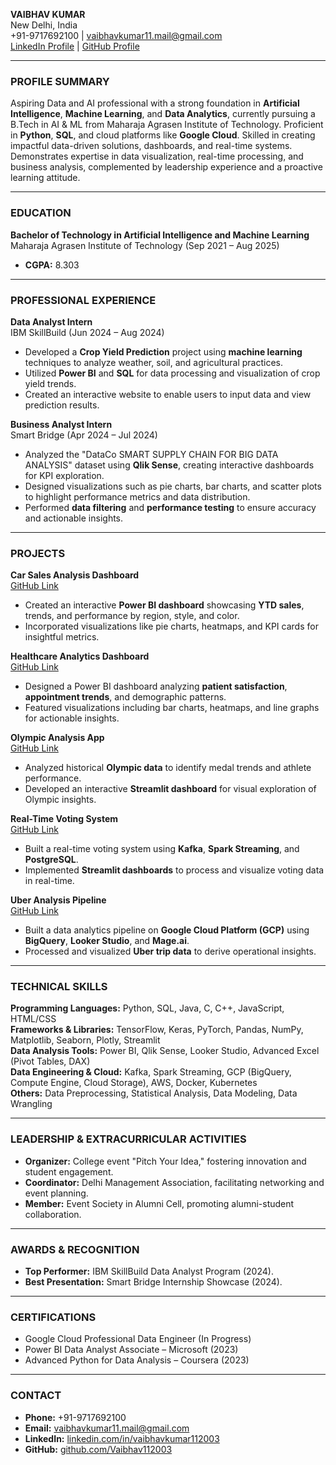 **VAIBHAV KUMAR**  
New Delhi, India  
+91-9717692100 | vaibhavkumar11.mail@gmail.com  
[LinkedIn Profile](https://www.linkedin.com/in/vaibhavkumar112003/) | [GitHub Profile](https://github.com/Vaibhav112003)  

---

### **PROFILE SUMMARY**
Aspiring Data and AI professional with a strong foundation in **Artificial Intelligence**, **Machine Learning**, and **Data Analytics**, currently pursuing a B.Tech in AI & ML from Maharaja Agrasen Institute of Technology. Proficient in **Python**, **SQL**, and cloud platforms like **Google Cloud**. Skilled in creating impactful data-driven solutions, dashboards, and real-time systems. Demonstrates expertise in data visualization, real-time processing, and business analysis, complemented by leadership experience and a proactive learning attitude.

---

### **EDUCATION**
**Bachelor of Technology in Artificial Intelligence and Machine Learning**  
Maharaja Agrasen Institute of Technology (Sep 2021 – Aug 2025)  
- **CGPA:** 8.303

---

### **PROFESSIONAL EXPERIENCE**

**Data Analyst Intern**  
IBM SkillBuild (Jun 2024 – Aug 2024)  
- Developed a **Crop Yield Prediction** project using **machine learning** techniques to analyze weather, soil, and agricultural practices.  
- Utilized **Power BI** and **SQL** for data processing and visualization of crop yield trends.  
- Created an interactive website to enable users to input data and view prediction results.  

**Business Analyst Intern**  
Smart Bridge (Apr 2024 – Jul 2024)  
- Analyzed the "DataCo SMART SUPPLY CHAIN FOR BIG DATA ANALYSIS" dataset using **Qlik Sense**, creating interactive dashboards for KPI exploration.  
- Designed visualizations such as pie charts, bar charts, and scatter plots to highlight performance metrics and data distribution.  
- Performed **data filtering** and **performance testing** to ensure accuracy and actionable insights.  

---

### **PROJECTS**

**Car Sales Analysis Dashboard**  
[GitHub Link](https://github.com/Vaibhav112003/Car_Sales_Analysis)  
- Created an interactive **Power BI dashboard** showcasing **YTD sales**, trends, and performance by region, style, and color.  
- Incorporated visualizations like pie charts, heatmaps, and KPI cards for insightful metrics.

**Healthcare Analytics Dashboard**  
[GitHub Link](https://github.com/Vaibhav112003/HealthCare_Analysis)  
- Designed a Power BI dashboard analyzing **patient satisfaction**, **appointment trends**, and demographic patterns.  
- Featured visualizations including bar charts, heatmaps, and line graphs for actionable insights.  

**Olympic Analysis App**  
[GitHub Link](https://github.com/Vaibhav112003/Olympic_Analysis)  
- Analyzed historical **Olympic data** to identify medal trends and athlete performance.  
- Developed an interactive **Streamlit dashboard** for visual exploration of Olympic insights.  

**Real-Time Voting System**  
[GitHub Link](https://github.com/Vaibhav112003/Real-Time-Voting-System)  
- Built a real-time voting system using **Kafka**, **Spark Streaming**, and **PostgreSQL**.  
- Implemented **Streamlit dashboards** to process and visualize voting data in real-time.  

**Uber Analysis Pipeline**  
[GitHub Link](https://github.com/Vaibhav112003/Uber-Analysis)  
- Built a data analytics pipeline on **Google Cloud Platform (GCP)** using **BigQuery**, **Looker Studio**, and **Mage.ai**.  
- Processed and visualized **Uber trip data** to derive operational insights.

---

### **TECHNICAL SKILLS**

**Programming Languages:** Python, SQL, Java, C, C++, JavaScript, HTML/CSS  
**Frameworks & Libraries:** TensorFlow, Keras, PyTorch, Pandas, NumPy, Matplotlib, Seaborn, Plotly, Streamlit  
**Data Analysis Tools:** Power BI, Qlik Sense, Looker Studio, Advanced Excel (Pivot Tables, DAX)  
**Data Engineering & Cloud:** Kafka, Spark Streaming, GCP (BigQuery, Compute Engine, Cloud Storage), AWS, Docker, Kubernetes  
**Others:** Data Preprocessing, Statistical Analysis, Data Modeling, Data Wrangling

---

### **LEADERSHIP & EXTRACURRICULAR ACTIVITIES**

- **Organizer:** College event "Pitch Your Idea," fostering innovation and student engagement.  
- **Coordinator:** Delhi Management Association, facilitating networking and event planning.  
- **Member:** Event Society in Alumni Cell, promoting alumni-student collaboration.  

---

### **AWARDS & RECOGNITION**

- **Top Performer:** IBM SkillBuild Data Analyst Program (2024).  
- **Best Presentation:** Smart Bridge Internship Showcase (2024).

---

### **CERTIFICATIONS**

- Google Cloud Professional Data Engineer (In Progress)  
- Power BI Data Analyst Associate – Microsoft (2023)  
- Advanced Python for Data Analysis – Coursera (2023)

---

### **CONTACT**

- **Phone:** +91-9717692100  
- **Email:** vaibhavkumar11.mail@gmail.com  
- **LinkedIn:** [linkedin.com/in/vaibhavkumar112003](https://www.linkedin.com/in/vaibhavkumar112003/)  
- **GitHub:** [github.com/Vaibhav112003](https://github.com/Vaibhav112003)

